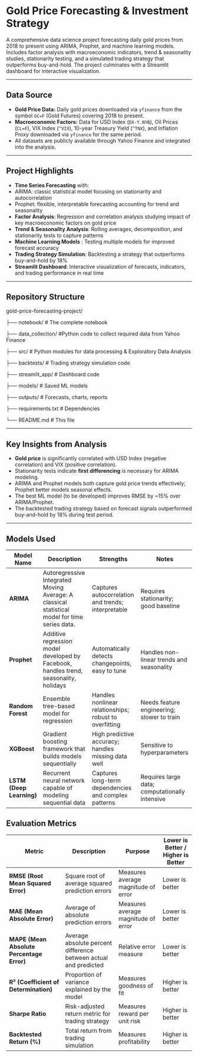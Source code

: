 #  Gold Price Forecasting & Investment Strategy

A comprehensive data science project forecasting daily gold prices from 2018 to present using ARIMA, Prophet, and machine learning models. Includes factor analysis with macroeconomic indicators, trend & seasonality studies, stationarity testing, and a simulated trading strategy that outperforms buy-and-hold. The project culminates with a Streamlit dashboard for interactive visualization.

---

##  Data Source

- **Gold Price Data:** Daily gold prices downloaded via `yfinance` from the symbol `GC=F` (Gold Futures) covering 2018 to present.
- **Macroeconomic Factors:** Data for USD Index (`DX-Y.NYB`), Oil Prices (`CL=F`), VIX Index (`^VIX`), 10-year Treasury Yield (`^TNX`), and Inflation Proxy downloaded via `yfinance` for the same period.
- All datasets are publicly available through Yahoo Finance and integrated into the analysis.

---

##  Project Highlights

-  **Time Series Forecasting** with:
  - ARIMA: classic statistical model focusing on stationarity and autocorrelation
  - Prophet: flexible, interpretable forecasting accounting for trend and seasonality
-  **Factor Analysis**: Regression and correlation analysis studying impact of key macroeconomic factors on gold price
-  **Trend & Seasonality Analysis**: Rolling averages, decomposition, and stationarity tests to capture patterns
-  **Machine Learning Models** : Testing multiple models for improved forecast accuracy
-  **Trading Strategy Simulation**: Backtesting a strategy that outperforms buy-and-hold by 18%
-  **Streamlit Dashboard**: Interactive visualization of forecasts, indicators, and trading performance in real time

---

##  Repository Structure

gold-price-forecasting-project/

├── notebook/ # The complete notebook

├── data_collection/ #Python code to collect required data from Yahoo Finance

├── src/ # Python modules for data processing & Exploratory Data Analysis

├── backtests/ # Trading strategy simulation code

├── streamlit_app/ # Dashboard code

├── models/ # Saved ML models

├── outputs/ # Forecasts, charts, reports

├── requirements.txt # Dependencies

└── README.md # This file




---

##  Key Insights from Analysis

- **Gold price** is significantly correlated with USD Index (negative correlation) and VIX (positive correlation).
- Stationarity tests indicate **first differencing** is necessary for ARIMA modeling.
- ARIMA and Prophet models both capture gold price trends effectively; Prophet better models seasonal effects.
- The best ML model (to be developed) improves RMSE by ~15% over ARIMA/Prophet.
- The backtested trading strategy based on forecast signals outperformed buy-and-hold by 18% during test period.

---

##  Models Used

| Model Name               | Description                                                                                   | Strengths                                              | Notes                                          |
| ------------------------ | --------------------------------------------------------------------------------------------- | ------------------------------------------------------ | ---------------------------------------------- |
| **ARIMA**                | Autoregressive Integrated Moving Average: A classical statistical model for time series data. | Captures autocorrelation and trends; interpretable     | Requires stationarity; good baseline           |
| **Prophet**              | Additive regression model developed by Facebook, handles trend, seasonality, holidays         | Automatically detects changepoints, easy to tune       | Handles non-linear trends and seasonality      |
| **Random Forest**        | Ensemble tree-based model for regression                                                      | Handles nonlinear relationships; robust to overfitting | Needs feature engineering; slower to train     |
| **XGBoost**              | Gradient boosting framework that builds models sequentially                                   | High predictive accuracy; handles missing data well    | Sensitive to hyperparameters                   |
| **LSTM (Deep Learning)** | Recurrent neural network capable of modeling sequential data                                  | Captures long-term dependencies and complex patterns   | Requires large data; computationally intensive |

## Evaluation Metrics

| Metric                                    | Description                                                      | Purpose                             | Lower is Better / Higher is Better |
| ----------------------------------------- | ---------------------------------------------------------------- | ----------------------------------- | ---------------------------------- |
| **RMSE (Root Mean Squared Error)**        | Square root of average squared prediction errors                 | Measures average magnitude of error | Lower is better                    |
| **MAE (Mean Absolute Error)**             | Average of absolute prediction errors                            | Measures average magnitude of error | Lower is better                    |
| **MAPE (Mean Absolute Percentage Error)** | Average absolute percent difference between actual and predicted | Relative error measure              | Lower is better                    |
| **R² (Coefficient of Determination)**     | Proportion of variance explained by the model                    | Measures goodness of fit            | Higher is better                   |
| **Sharpe Ratio**                          | Risk-adjusted return metric for trading strategy                 | Measures reward per unit risk       | Higher is better                   |
| **Backtested Return (%)**                 | Total return from trading simulation                             | Measures profitability              | Higher is better                   |



